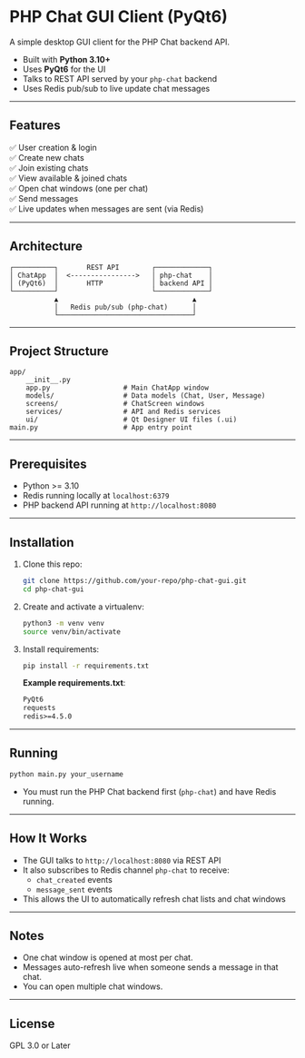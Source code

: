 # PHP Chat GUI Client (PyQt6)

A simple desktop GUI client for the PHP Chat backend API.

- Built with **Python 3.10+**
- Uses **PyQt6** for the UI
- Talks to REST API served by your `php-chat` backend
- Uses Redis pub/sub to live update chat messages

---

## Features

✅ User creation & login  
✅ Create new chats  
✅ Join existing chats  
✅ View available & joined chats  
✅ Open chat windows (one per chat)  
✅ Send messages  
✅ Live updates when messages are sent (via Redis)  

---

## Architecture

```
┌──────────┐       REST API        ┌─────────────┐
│ ChatApp  │  <---------------->   │ php-chat    │
│ (PyQt6)  │       HTTP            │ backend API │
└──────────┘                       └─────────────┘
           ▲                                 ▲
           │   Redis pub/sub (php-chat)      │
           └─────────────────────────────────┘
```

---

## Project Structure

```
app/
    __init__.py
    app.py                  # Main ChatApp window
    models/                 # Data models (Chat, User, Message)
    screens/                # ChatScreen windows
    services/               # API and Redis services
    ui/                     # Qt Designer UI files (.ui)
main.py                     # App entry point
```

---

## Prerequisites

- Python >= 3.10
- Redis running locally at `localhost:6379`
- PHP backend API running at `http://localhost:8080`

---

## Installation

1. Clone this repo:

    ```bash
    git clone https://github.com/your-repo/php-chat-gui.git
    cd php-chat-gui
    ```

2. Create and activate a virtualenv:

    ```bash
    python3 -m venv venv
    source venv/bin/activate
    ```

3. Install requirements:

    ```bash
    pip install -r requirements.txt
    ```

    **Example requirements.txt**:

    ```txt
    PyQt6
    requests
    redis>=4.5.0
    ```

---

## Running

```bash
python main.py your_username
```

- You must run the PHP Chat backend first (`php-chat`) and have Redis running.
---

## How It Works

- The GUI talks to `http://localhost:8080` via REST API
- It also subscribes to Redis channel `php-chat` to receive:
    - `chat_created` events
    - `message_sent` events
- This allows the UI to automatically refresh chat lists and chat windows

---

## Notes

- One chat window is opened at most per chat.
- Messages auto-refresh live when someone sends a message in that chat.
- You can open multiple chat windows.

---

## License

GPL 3.0 or Later
